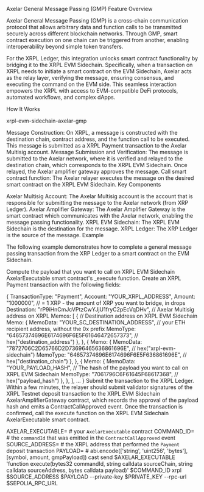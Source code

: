 Axelar General Message Passing (GMP)
Feature Overview

Axelar General Message Passing (GMP) is a cross-chain communication protocol that allows arbitrary data and function calls to be transmitted securely across different blockchain networks. Through GMP, smart contract execution on one chain can be triggered from another, enabling interoperability beyond simple token transfers.

For the XRPL Ledger, this integration unlocks smart contract functionality by bridging it to the XRPL EVM Sidechain. Specifically, when a transaction on XRPL needs to initiate a smart contract on the EVM Sidechain, Axelar acts as the relay layer, verifying the message, ensuring consensus, and executing the command on the EVM side. This seamless interaction empowers the XRPL with access to EVM-compatible DeFi protocols, automated workflows, and complex dApps.

How It Works

xrpl-evm-sidechain-axelar-gmp

Message Construction: On XRPL, a message is constructed with the destination chain, contract address, and the function call to be executed. This message is submitted as a XRPL Payment transaction to the Axelar Multisig account.
Message Submission and Verification: The message is submitted to the Axelar network, where it is verified and relayed to the destination chain, which corresponds to the XRPL EVM Sidechain. Once relayed, the Axelar amplifier gateway approves the message.
Call smart contract function: The Axelar relayer executes the message on the desired smart contract on the XRPL EVM Sidechain.
Key Components

Axelar Multisig Account: The Axelar Multisig account is the account that is responsible for submitting the message to the Axelar network (from XRP Ledger).
Axelar Amplifier Gateway: The Axelar Amplifier Gateway is the smart contract which communicates with the Axelar network, enabling the message passing functionality.
XRPL EVM Sidechain: The XRPL EVM Sidechain is the destination for the message.
XRPL Ledger: The XRP Ledger is the source of the message.
Example

The following example demonstrates how to complete a general message passing transaction from the XRP Ledger to a smart contract on the EVM Sidechain.

Compute the payload that you want to call on XRPL EVM Sidechain AxelarExecutable smart contract's _execute function.
Create an XRPL Payment transaction with the following fields:


{
    TransactionType: "Payment",
    Account: "YOUR_XRPL_ADDRESS",
    Amount: "1000000", // = 1 XRP - the amount of XRP you want to bridge, in drops
    Destination: "rP9iHnCmJcVPtzCwYJjU1fryC2pEcVqDHv", // Axelar Multisig address on XRPL
    Memos: [
        {
            // Destination address on XRPL EVM Sidechain
            Memo: {
                MemoData: "YOUR_SC_DESTINATION_ADDRESS", // your ETH recipient address, without the 0x prefix
                MemoType: "64657374696E6174696F6E5F61646472657373", // hex("destination_address")
            },
        },
        {
            Memo: {
                MemoData: "7872706C2D65766D2D73696465636861696E", // hex("xrpl-evm-sidechain")
                MemoType: "64657374696E6174696F6E5F636861696E", // hex("destination_chain")
            },
        },
        {
            Memo: {
                MemoData: "YOUR_PAYLOAD_HASH",  // The hash of the payload you want to call on XRPL EVM Sidechain
                MemoType: "7061796C6F61645F68617368", // hex("payload_hash")
            },
        },
    ],
    ...
}
Submit the transaction to the XRPL Ledger. Within a few minutes, the relayer should submit validator signatures of the XRPL Testnet deposit transaction to the XRPL EVM Sidechain AxelarAmplifierGateway contract, which records the approval of the payload hash and emits a ContractCallApproved event.
Once the transaction is confirmed, call the execute function on the XRPL EVM Sidechain AxelarExecutable smart contract.


AXELAR_EXECUTABLE= # your `AxelarExecutable` contract
COMMAND_ID= # the `commandId` that was emitted in the `ContractCallApproved` event
SOURCE_ADDRESS= # the XRPL address that performed the `Payment` deposit transaction
PAYLOAD= # abi.encode(['string', 'uint256', 'bytes'], [symbol, amount, gmpPayload])
cast send $AXELAR_EXECUTABLE 'function execute(bytes32 commandId, string calldata sourceChain, string calldata sourceAddress, bytes calldata payload)' $COMMAND_ID xrpl $SOURCE_ADDRESS $PAYLOAD --private-key $PRIVATE_KEY --rpc-url $SEPOLIA_RPC_URL